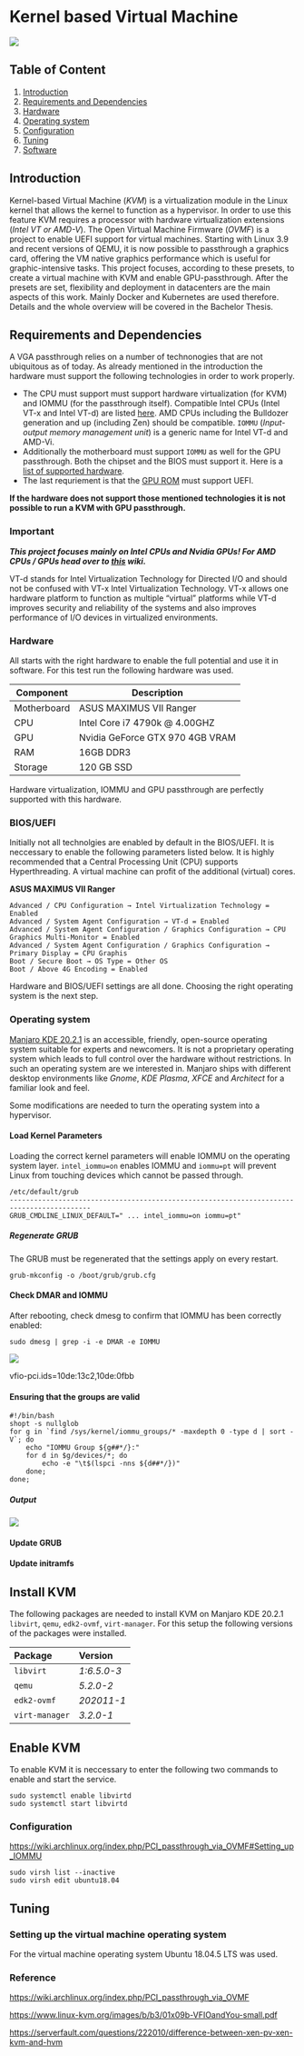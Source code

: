 # Kernel based Virtual Machine

![](https://i.imgur.com/ghfNbDH.png)

## Table of Content

1. [Introduction](#introduction)
1. [Requirements and Dependencies](#requirements-and-dependencies)
1. [Hardware](#hardware)
1. [Operating system](#operating-system)
1. [Configuration](#configuration)
1. [Tuning](#tuning)
1. [Software](software/software.md)

## Introduction
Kernel-based Virtual Machine (*KVM*) is a virtualization module in the Linux kernel that allows the kernel to function as a hypervisor. In order to use this feature KVM requires a processor with hardware virtualization extensions (*Intel VT or AMD-V*). The Open Virtual Machine Firmware (*OVMF*) is a project to enable UEFI support for virtual machines. Starting with Linux 3.9 and recent versions of QEMU, it is now possible to passthrough a graphics card, offering the VM native graphics performance which is useful for graphic-intensive tasks. This project focuses, according to these presets, to create a virtual machine with KVM and enable GPU-passthrough. After the presets are set, flexibility and deployment in datacenters are the main aspects of this work. Mainly Docker and Kubernetes are used therefore. Details and the whole overview will be covered in the Bachelor Thesis.

## Requirements and Dependencies
A VGA passthrough relies on a number of technonogies that are not ubiquitous as of today. As already mentioned in the introduction the hardware must support the following technologies in order to work properly. 
* The CPU must support must support hardware virtualization (for KVM) and IOMMU (for the passthrough itself). Compatible Intel CPUs (Intel VT-x and Intel VT-d) are listed [here](https://ark.intel.com/content/www/us/en/ark/search/featurefilter.html?productType=873&0_VTD=True). AMD CPUs including the Bulldozer generation and up (including Zen) should be compatible.
`IOMMU` (*Input-output memory management unit*) is a generic name for Intel VT-d and AMD-Vi. 
* Additionally the motherboard must support `IOMMU` as well for the GPU passthrough. Both the chipset and the BIOS must support it. Here is a [list of supported hardware](https://en.wikipedia.org/wiki/List_of_IOMMU-supporting_hardware).
* The last requriement is that the [GPU ROM](https://www.techpowerup.com/vgabios/) must support UEFI.

**If the hardware does not support those mentioned technologies it is not possible to run a KVM with GPU passthrough.**

### Important
***This project focuses mainly on Intel CPUs and Nvidia GPUs! For AMD CPUs / GPUs head over to [this](https://wiki.archlinux.org/index.php/PCI_passthrough_via_OVMF#Prerequisites) wiki.***

VT-d stands for Intel Virtualization Technology for Directed I/O and should not be confused with VT-x Intel Virtualization Technology. VT-x allows one hardware platform to function as multiple “virtual” platforms while VT-d improves security and reliability of the systems and also improves performance of I/O devices in virtualized environments.

### Hardware
All starts with the right hardware to enable the full potential and use it in software. For this test run the following hardware was used.

| Component   | Description                     |
| ----------- | ------------------------------- |
| Motherboard | ASUS MAXIMUS VII Ranger         |
| CPU         | Intel Core i7 4790k @ 4.00GHZ   |
| GPU         | Nvidia GeForce GTX 970 4GB VRAM |
| RAM         | 16GB DDR3                       |
| Storage     | 120 GB SSD                      |

Hardware virtualization, IOMMU and GPU passthrough are perfectly supported with this hardware.

### BIOS/UEFI
Initially not all technolgies are enabled by default in the BIOS/UEFI. It is neccessary to enable the following parameters listed below. It is highly recommended that a Central Processing Unit (CPU) supports Hyperthreading. A virtual machine can profit of the additional (virtual) cores.

**ASUS MAXIMUS VII Ranger**

```
Advanced / CPU Configuration → Intel Virtualization Technology = Enabled
Advanced / System Agent Configuration → VT-d = Enabled
Advanced / System Agent Configuration / Graphics Configuration → CPU Graphics Multi-Monitor = Enabled
Advanced / System Agent Configuration / Graphics Configuration → Primary Display = CPU Graphis
Boot / Secure Boot → OS Type = Other OS
Boot / Above 4G Encoding = Enabled
```

Hardware and BIOS/UEFI settings are all done. Choosing the right operating system is the next step.

### Operating system
[Manjaro KDE 20.2.1](https://manjaro.org/download/#kde-plasma) is an accessible, friendly, open-source operating system suitable for experts and newcomers. It is not a proprietary operating system which leads to full control over the hardware without restrictions. In such an operating system are we interested in. Manjaro ships with different desktop environments like *Gnome*, *KDE Plasma*, *XFCE* and *Architect* for a familiar look and feel.

Some modifications are needed to turn the operating system into a hypervisor.

#### Load Kernel Parameters
Loading the correct kernel parameters will enable IOMMU on the operating system layer.
`intel_iommu=on` enables IOMMU and `iommu=pt` will prevent Linux from touching devices which cannot be passed through. 

```shell
/etc/default/grub
------------------------------------------------------------------------------------------
GRUB_CMDLINE_LINUX_DEFAULT=" ... intel_iommu=on iommu=pt"
```

##### Regenerate GRUB
The GRUB must be regenerated that the settings apply on every restart.

```shell
grub-mkconfig -o /boot/grub/grub.cfg
```

#### Check DMAR and IOMMU
After rebooting, check dmesg to confirm that IOMMU has been correctly enabled: 

```shell
sudo dmesg | grep -i -e DMAR -e IOMMU  
```
![](https://i.imgur.com/paxsrMd.png)

vfio-pci.ids=10de:13c2,10de:0fbb

#### Ensuring that the groups are valid
```shell
#!/bin/bash
shopt -s nullglob
for g in `find /sys/kernel/iommu_groups/* -maxdepth 0 -type d | sort -V`; do
    echo "IOMMU Group ${g##*/}:"
    for d in $g/devices/*; do
        echo -e "\t$(lspci -nns ${d##*/})"
    done;
done;
```

##### Output

![](https://i.imgur.com/l0oL8dG.png)

#### Update GRUB

#### Update initramfs

## Install KVM
The following packages are needed to install KVM on Manjaro KDE 20.2.1 `libvirt`, `qemu`, `edk2-ovmf`, `virt-manager`. For this setup the following versions of the packages were installed.



| Package        | Version     |
|:-------------- |:----------- |
| `libvirt`      | *1:6.5.0-3* |
| `qemu`         | *5.2.0-2*   |
| `edk2-ovmf`    | *202011-1*  |
| `virt-manager` | *3.2.0-1*   |


## Enable KVM
To enable KVM it is neccessary to enter the following two commands to enable and start the service.

```shell
sudo systemctl enable libvirtd
sudo systemctl start libvirtd
```

### Configuration
https://wiki.archlinux.org/index.php/PCI_passthrough_via_OVMF#Setting_up_IOMMU

```shell
sudo virsh list --inactive
sudo virsh edit ubuntu18.04
```

## Tuning


### Setting up the virtual machine operating system
For the virtual machine operating system Ubuntu 18.04.5 LTS was used.


### Reference
https://wiki.archlinux.org/index.php/PCI_passthrough_via_OVMF

https://www.linux-kvm.org/images/b/b3/01x09b-VFIOandYou-small.pdf

https://serverfault.com/questions/222010/difference-between-xen-pv-xen-kvm-and-hvm
